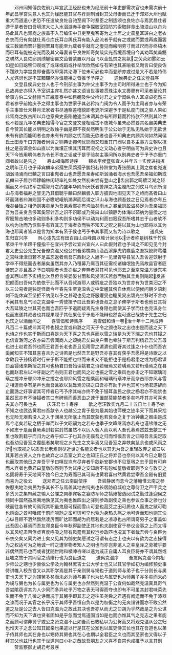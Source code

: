 <!-- { "loadSidebar": true } -->
　　邓州同知傅良佐前九年宣武卫经厯也未为经厯前十年吏部需次官也未需次前十年武昌学宫失意人也其为经厯能其官与荐剡制当封其父母妻而已迁于邓邓大州也赋重大而道逺小吏恐不任遣故良佐自驰至阙下时羣臣之制适颂也良佐亦与焉武昌仕者游于是者皆曰吾境滨大江入水泅游赤手奋争探鲛室捣防穴索取鲜食出骑浪山以舟为马此其凡也胥商之族盖不入吾编伍中县吏至曳客寄为之土居之史晨星耳斑白之老衣白衣而归有矣就仕焉仓库氏耳台舆氏耳有能入品流者乎就有之或嵗而罢或再嵗而罢或三数嵗而罢非墨则罢耳有能至九载者乎就有之璺见而瘢明劳寸而过尺而亦终槁木而已耳有能被宠光而及其父母妻者乎良佐斯奇矣哉实光吾境吾境自今其劝耳矣盖觞之骈然入良佐邸则绣幄密羃文茵普蒙置以丹函飞以金虬焚之氛氛之荧荧如雾如云如星如日跽啓仰观或了或眯或蹈或抃举欣欣然如与有荣也其甚喻者又飏言曰使良佐不蹉跌为学宫良即奋蜚取甲第其沦滞下位未可必也幸而登跻亦或过是又不若是特伟人尤诧讶也是不宜黯黮然亦谁能襮之皆推予予序之
　　送侯典史之任文登县序
　　文登县侯典史台人也于今刑部主事为仲父主事予为主司时所得进士也于今为知已故典史亦得入予室讲主宾礼然亦甚文语当世事若贯珠注水文亹亹有可采者至论其给事方伯二父赫赫当正綂景泰中如目覩及仲父检讨君之文学闳纵令人耳卓卓宛然三君者参乎前始庆予之得主事也为世家子其必矜持门阀为令人而予为主司者亦与有荣乎主事筮仕未朞月法家者书尽通察差稽貌即老吏所深避予于是私度门阀之驱人果如此胥商之族古所以弃也意典史虽陷他途当末调其亦有所顾籍而矜持欤不然则其论世也不若是九年冬典史始得今官之文登文登相谣古不夜城今虽未必然要其名自美典史自今赞其长能以明明之政烛乎幽是即不夜矣然明生于公公始于无私无私始于无欲世未有有欲而能明者也亦未有有内顾之忧而能无欲者也吾不知典史内顾其何如然闻侯氏土田食千口穷饿者尚资之则典史抑何忧耶而又知重其门阀以自多主事方立朝以撑拄之是虽饵金如山直以为粪壤正惧其汚耳而况视之又动心者乎明兹可为典史许也且天下今皆用明伟者为令长不夜之谣或于是乎验矣主事问所以别典史者于予予亦重门阀者故以是告之
　　寿山福海图诗序
　　锦衣李侯暨张宜人并年五十实侯进指挥之明年正月也子译宾麟率弟孺生凤鹍孺子鹏妇若孙跻堂为寿张图其上阅之崔崔嵬嵬汹汹涌涌而已麟之言曰崔嵬者山也吾愿吾亲寿如斯汹涌者海水也吾愿吾亲福如斯或讥麟曰子居京师肄翰林闲矩率礼如处女然初未尝有登山之齿出郭之鸣镳泛湖之轻艑而又不假终军之繻郭丹之约盛年华阶所厌饫者警跸之清尘陛戺之列仗耳乌识所谓山与海者福寿之譬无乃其借聴乎麟曰然麟尝入职方披舆地图见天下之峙而髙者曰山环而潴者曰海则固不必瞻岷峨航渤澥而后谓之识山与海也顾吾兹之日见焉者亦有丘垤矣畚锸之相仍则夷矣足为吾亲寿耶亦有沟洫矣雨水之暴至则盈溢矣足为吾亲福耶吾为吾亲贪且侈耳奚容计吾之识不识耶或乃笑曰山以镇静为体海以茹纳为量侯之地宥密鸷击地也多动则多利多构则多功侯不以动为利而曰寂寂吾所嗜其志于山者欤不以构为功而乃恢恢乎有容其志于海者欤而独不知天之贶之将以其为山也耶将以其为海也耶闻者皆以是言为知本有系于侯也丐予书其事而又各为诗以歌之
　　送呉先生归宜兴序
　　呉心逺先生有田百亩山百峰园以畦计泉池以计者称是树株千竹荻苇束千牛羊蹄千僮指千在宜兴予尝过宜兴宜兴人曰此假封君也予谒之不即见见今封君太史公公先生兄吾僚克温父也公曰吾弟樵南山渔西溪穿虎豹麋鹿之羣探鲛鳄鼋鼍之宫味津津日若不足盖忘返者焉吾东西封之人嵗不一见里胥导县官入吾舎迎饮射于学卒不得怒而去者屡矣虽然其亦入乃租募乃庸百其征需视诸编氓独先焉故县官者匪徒恕之亦且髙之予曰噫隠者也吾亦俗之奔奔者耳其可见也耶去之至京克温方徙东宅虚其西以居予实相比次旦但言笑晏晏甘雨和风浸渍沃若忽而触其圭角则飚起发甚犯颜面曰吾何为依依于此而不从吾叔游耶人或瑕疵之吾独以为世亦有为世类汩之不以三公易者是独足怪哉今年春先生至克温舎之中堂幄其傍自休焉以便候问朝夕语刺刺不能休宾至坚拒不纳见以予之甚昵也见之野服癯叟也瞳炅炅出碧光坐移时不言亦不闻其有息气顷之克温牵一秀使揖予曰此吾弟也吾叔之息子俾学于斯者也他日其将大吾延陵之世其究也而岂吾匹乎予退而疑焉先生身隠也而使其子学而仕也克温身仕也而志遂其叔者也其隠果隠乎其仕果仕乎予愚不能辩也然岂可遂已哉故于先生之归也饮之以酒而问之
　　喜雪倡和诗集序
　　喜雪倡和诗一卷治十年十二月成诗凡百二十篇或曰其可传也锓之宜或曰潞之河天子令之颁也政之出也由是而逺之天下也诗之作也实于斯而曰喜是为天下喜之先也喜而以雪之瑞是为天下瑞之先也其锓之也信宜潞河之农亦曰吾尝闻商人之颂姚君矣曰良户曹也幸驻于斯吾判杨君吾父吾母也进士赵君吾邻也而王君吾长老也吾且见雨雪之瀌瀌也而讶其过逢之仆仆也而吾农奚闻知实不知其喜喜且为之诗若是也然吾艺是野吾亦喜其有获乎吾愿得是诗歌之以幸敎我子孙杨君时行来于斯不能拒也继而来者又不能拒也于是杨君患之或为杨君谋曰盍锓诸来斯授之其可也杨君曰吾始读姚君之诗若琚焉又若瑀焉又若珩璜焉之在县也而赵君左以冲牙副之而右则王君也而风之过也振之雪之乘风也亦击之不知琚瑀珩璜之撞冲牙耶抑冲牙之撞之也耶抑风雪之相乘而和琚瑀珩璜冲牙而杂击耶亦风与雪之相遭而幸有是声也而吾且欲以瓦砾焉旁掷之曰吾亦有助于声也其可也杨君遂辞而止而潞之好事谓其可传者已丐予序其端亦终不免于锓耳盖民之欲之杨君亦不能禁也虽然民亦有不待锓者其口有碑焉而善恶由之速于置邮莫能禁者多矣呜呼其亦可喜也夫其亦可畏也夫
　　庆汪君七十寿序
　　歙之老汪敦实九月二十五日七十寿予始不知之也武选黄君曰吾歙令人也越公之胄于是为最其始也萍梗之迹半天下而其采拾也无险无艰若没人之入于渊泉无所底止而其既获也若裒金之复于冶钟鼎之器由是成焉今老矣若碇之栖于岸而以子文昭嗣为之若舟也季子文暐继焉亦若舟也谨绋维之无不如志于是而食厥素封若实封然虽然不以厉人骄人而以利人吾孔慕焉然兹去歙三千里也敢割籍乎而归为之寿乎抑二子也其亦无徯吾之归而惟徯吾言之归噫吾言奚足取也吾幼见吾室之覆瓿者矣取视之乡先生之文半焉又见吾室之弃帙矣鼠余也或风雨之所也取视之以质吾长老焉则尽近世之名能文者也以其无为吾之重轻故弃之或曰以其非若古贤人之作也故弃之以吾室之弃之也知汪氏之将弃吾也奈何以其今日之取吾也而取其他日之弃吾乎予曰嘻世岂有尽弃者乎歙新安郡也不见篁墩之志乎固有可弃而未弃者也黄君曰篁墩恕然则予为试序之安知后不有恕如篁墩者耶则予文与敦实之名固将寿于天地间不独今日之为寿而已其可尚也黄君喜曰然黄君尝宰吾金谿有旧爱而喜为之役云
　　送邓君之任云南副使序
　　吾尝静居而念今之藩翰惟云南之参佐厯夷地治夷民为多其长不与焉盖其地古纯夷也长居防府城府之尊侍卫之严甲兵之多货贝之集帑藏之输入公牒之闗移宾客之宴防军师之犒飨搜选阅试之勤过逢迎候之频同中国然虽居夷地孰见其为夷也惟四出之驿则参政副使之乘也参议佥事之骖也分岐而往各有攸司焉究其职虽鬼窟可探而雪山可登也菰茭之田可质也人而鬼之狱可鞫也綉面之酋可唯诺于前而啖虺之蛮可舆可皁也孰为身热头痛之地可译而知也则其快心纵目顾不洒然飘然凌厉而旷达耶而胡为府居若是之凉凉也古所谓奇男子之事盖如此吾固心慕焉而吾友邓良臣今年秋得副使正其地也夫副使官于参议佥事之上而又得以其风纪肃百僚贞百度呼吸之际有风霆焉其权岂参政匹也况其下者哉吾尝与良臣为布衣交矣又同为进士矣又见其为御史矣厯试之可谓有志之士也夫以有欲为之志操得为之权适可为之地诚一时之遭宰物者知人之明也而亦岂非逺人之幸皇泽之旁被乎要非偶然而已也而或者犹随世附和嚬呻咨嗟以逺为戚正自庸人耳良臣将亦不谓其然或且嗤之故于其同官之请赠行也为良臣道之
　　送呉克温序
　　吾友呉克温今内相少师公之甥也少尝依公学及为翰林庶吉士公大学士也又以其官学如初为编修预史事侍讲帷入校东宫又以其职学焉是其于亲则舅与甥也于道则师与弟子也于分则长与属吏也夫天下之为甥舅多矣而未必为师与弟子也为长与属吏也为师弟子亦多矣而未必为甥与舅也为长与属吏也为长与属吏也亦然然则克温于公宜何如哉然克温真具奇气吾尝隂窃评其为人少同而多异屹乎万物之表无可得而夺也即有不可虽其封君味菜先生而不免于几微之诤而况于其舅乎即其志之迈往虽尧舜之君遇有阙遗而不免于漆器之谏而况于其官之长乎况于其师乎吾恒自负以是为权衡之的无爽锱铢而亦不敢公然道之及是公之去人皆曰克温为之故此其决也吾亦从而尤之曰胡为乎然哉是之为公谋而不知为天下谋也贤者固如是乎忽而觉焉道固当如是也而亦惟其气之克志之果者能之而顾可谓非贤乎或公之贤克温不止如吾而已敢私以为公贺而又将观克温从公之归也惟天子之念公知其懿亲也果遣以行是其在公家也以属吏侍其长也其在吾道也以弟子侍其师也其在身也以甥侍其舅也其在心也期以全君臣之义也而其至家也又得以子拜其父也兹行也其于世道岂曰小补之哉故吾朋友之义喜不自禁也咸推予以言其别
　　贺监察御史胡君考最序
